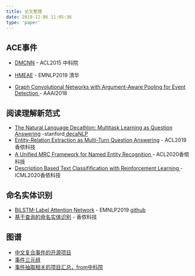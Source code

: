 ```yaml
---
title: 论文整理
date: 2019-12-06 11:05:36
type: 'paper'
---
```


##  ACE事件

- [DMCNN]( https://www.aclweb.org/anthology/P15-1017.pdf ) - ACL2015 中科院

- [HMEAE]( https://www.aclweb.org/anthology/D19-1584.pdf ) - EMNLP2019 清华
- [ Graph Convolutional Networks with Argument-Aware Pooling for Event Detection ]( https://www.aaai.org/ocs/index.php/AAAI/AAAI18/paper/view/16329/16155 )- AAAI2018

##  阅读理解新范式

- [The Natural Language Decathlon: Multitask Learning as Question Answering]( https://arxiv.org/pdf/1806.08730.pdf ) -stanford[ decaNLP ]( https://web.stanford.edu/class/archive/cs/cs224n/cs224n.1194/slides/cs224n-2019-lecture17-multitask.pdf )
- [Entity-Relation Extraction as Multi-Turn Question Answering](https://www.aclweb.org/anthology/P19-1129.pdf) - ACL2019 香侬科技
- [ A Unified MRC Framework for Named Entity Recognition ]( https://arxiv.org/pdf/1910.11476.pdf ) - ACL2020香侬科技 
- [Description Based Text Classifification with Reinforcement Learning ]( https://arxiv.org/abs/2002.03067 )-ICML2020香侬科技



##  命名实体识别

- [BiLSTM-Label Attention Network]( https://arxiv.org/pdf/1908.08676.pdf ) - EMNLP2019 [github]( https://github.com/ShannonAI/mrc-for-flat-nested-ner )
- [基于查询的命名实体识别]( https://arxiv.org/pdf/1908.09138.pdf ) - 香侬科技 

##  图谱

- [中文复合事件的开源项目](https://github.com/liuhuanyong/ComplexEventExtraction)
- [事件三元组](https://github.com/liuhuanyong/EventTriplesExtraction)
- [事件抽取相关的项目汇总，from中科院]( https://liuhuanyong.github.io/ )

